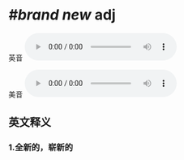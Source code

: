 # ***\#brand new*** adj
英音
<audio src="./media/brand new1.aac" controls="controls"></audio>

美音
<audio src="./media/brand new2.aac" controls="controls"></audio>



  

英文释义
---
### 1.**全新的，崭新的**  


